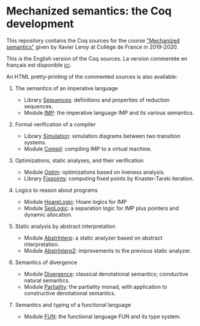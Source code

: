 # Mechanized semantics: the Coq development

This repository contains the Coq sources for the course
["Mechanized semantics"](https://www.college-de-france.fr/site/xavier-leroy/course-2019-2020.htm)
given by Xavier Leroy at Collège de France in 2019-2020.

This is the English version of the Coq sources.  La version commentée en français est disponible [ici](https://github.com/xavierleroy/cdf-sem-meca).

An HTML pretty-printing of the commented sources is also available:

1. The semantics of an imperative language
   * Library [Sequences](https://xavierleroy.org/cdf-mech-sem/CDF.Sequences.html): definitions and properties of reduction sequences.
   * Module [IMP](https://xavierleroy.org/cdf-mech-sem/CDF.IMP.html): the imperative language IMP and its various semantics.

2. Formal verification of a compiler
   * Library [Simulation](https://xavierleroy.org/cdf-mech-sem/CDF.Simulation.html): simulation diagrams between two transition systems.
   * Module [Compil](https://xavierleroy.org/cdf-mech-sem/CDF.Compil.html): compiling IMP to a virtual machine.

3. Optimizations, static analyses, and their verification
   * Module [Optim](https://xavierleroy.org/cdf-mech-sem/CDF.Optim.html): optimizations based on liveness analysis.
   * Library [Fixpoints](https://xavierleroy.org/cdf-mech-sem/CDF.Fixpoints.html): computing fixed points by Knaster-Tarski iteration.

4. Logics to reason about programs
   * Module [HoareLogic](https://xavierleroy.org/cdf-mech-sem/CDF.HoareLogic.html): Hoare logics for IMP
   * Module [SepLogic](https://xavierleroy.org/cdf-mech-sem/CDF.SepLogic.html): a separation logic for IMP plus pointers and dynamic allocation.

5. Static analysis by abstract interpretation
   * Module [AbstrInterp](https://xavierleroy.org/cdf-mech-sem/CDF.AbstrInterp.html): a static analyzer based on abstract interpretation.
   * Module [AbstrInterp2](https://xavierleroy.org/cdf-mech-sem/CDF.AbstrInterp2.html): improvements to the previous static analyzer.

6. Semantics of divergence
   * Module [Divergence](https://xavierleroy.org/cdf-mech-sem/CDF.Divergence.html): classical denotational semantics; coinductive natural semantics.
   * Module [Partiality](https://xavierleroy.org/cdf-mech-sem/CDF.Partiality.html): the partiality monad, with application to constructive denotational semantics.

7. Semantics and typing of a functional language
   * Module [FUN](https://xavierleroy.org/cdf-mech-sem/CDF.FUN.html): the functional language FUN and its type system.

